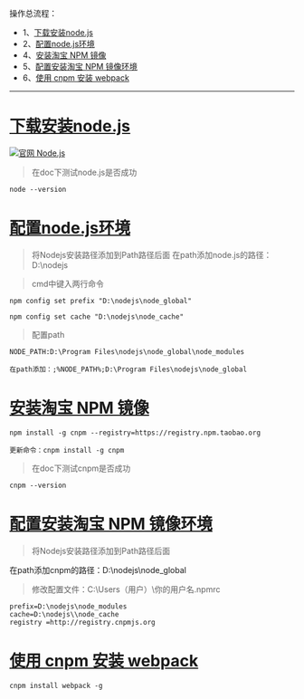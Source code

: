 操作总流程：
- 1、[下载安装node.js](#node.js-01)
- 2、[配置node.js环境](#node.js-02)
- 4、[安装淘宝 NPM 镜像](#node.js-03)
- 5、[配置安装淘宝 NPM 镜像环境](#node.js-04)
- 6、[使用 cnpm 安装 webpack](#node.js-05)


----------
# <a name="node.js-01" href="#" >下载安装node.js</a>
[![](https://img.shields.io/badge/官网-Node.js-red.svg "官网 Node.js")](https://nodejs.org/en/)

> 在doc下测试node.js是否成功
```shell
node --version
```

# <a name="node.js-02" href="#" >配置node.js环境</a>

> 将Nodejs安装路径添加到Path路径后面
在path添加node.js的路径：D:\nodejs

>cmd中键入两行命令
```
npm config set prefix "D:\nodejs\node_global"

npm config set cache "D:\nodejs\node_cache"
```
>配置path
```
NODE_PATH:D:\Program Files\nodejs\node_global\node_modules

在path添加：;%NODE_PATH%;D:\Program Files\nodejs\node_global

```

# <a name="node.js-03" href="#" >安装淘宝 NPM 镜像</a>
```shell
npm install -g cnpm --registry=https://registry.npm.taobao.org
```

`更新命令：cnpm install -g cnpm`

> 在doc下测试cnpm是否成功
```shell
cnpm --version
```

# <a name="node.js-04" href="#" >配置安装淘宝 NPM 镜像环境</a>

> 将Nodejs安装路径添加到Path路径后面

在path添加cnpm的路径：D:\nodejs\node_global

> 修改配置文件：C:\Users（用户）\你的用户名\.npmrc

```
prefix=D:\nodejs\node_modules
cache=D:\nodejs\\node_cache
registry =http://registry.cnpmjs.org

```

# <a name="node.js-05" href="#" >使用 cnpm 安装 webpack</a>
```shell
cnpm install webpack -g
```
